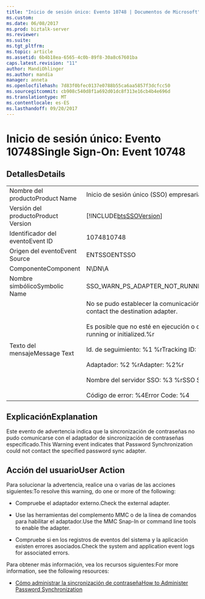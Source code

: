 ```yaml
---
title: "Inicio de sesión único: Evento 10748 | Documentos de Microsoft"
ms.custom: 
ms.date: 06/08/2017
ms.prod: biztalk-server
ms.reviewer: 
ms.suite: 
ms.tgt_pltfrm: 
ms.topic: article
ms.assetid: 6b4b18ea-6565-4c0b-89f8-30a8c67601ba
caps.latest.revision: "11"
author: MandiOhlinger
ms.author: mandia
manager: anneta
ms.openlocfilehash: 7d83f0bfec0137e0788b55ca6aa5857f3dcfcc50
ms.sourcegitcommit: cb908c540d8f1a692d01dc8f313e16cb4b4e696d
ms.translationtype: MT
ms.contentlocale: es-ES
ms.lasthandoff: 09/20/2017
---
```

# <a name="single-sign-on-event-10748"></a><span data-ttu-id="04401-102">Inicio de sesión único: Evento 10748</span><span class="sxs-lookup"><span data-stu-id="04401-102">Single Sign-On: Event 10748</span></span>
## <a name="details"></a><span data-ttu-id="04401-103">Detalles</span><span class="sxs-lookup"><span data-stu-id="04401-103">Details</span></span>  
  
|||  
|-|-|  
|<span data-ttu-id="04401-104">Nombre del producto</span><span class="sxs-lookup"><span data-stu-id="04401-104">Product Name</span></span>|<span data-ttu-id="04401-105">Inicio de sesión único (SSO) empresarial</span><span class="sxs-lookup"><span data-stu-id="04401-105">Enterprise Single Sign-On</span></span>|  
|<span data-ttu-id="04401-106">Versión del producto</span><span class="sxs-lookup"><span data-stu-id="04401-106">Product Version</span></span>|[!INCLUDE[btsSSOVersion](../includes/btsssoversion-md.md)]|  
|<span data-ttu-id="04401-107">Identificador del evento</span><span class="sxs-lookup"><span data-stu-id="04401-107">Event ID</span></span>|<span data-ttu-id="04401-108">10748</span><span class="sxs-lookup"><span data-stu-id="04401-108">10748</span></span>|  
|<span data-ttu-id="04401-109">Origen del evento</span><span class="sxs-lookup"><span data-stu-id="04401-109">Event Source</span></span>|<span data-ttu-id="04401-110">ENTSSO</span><span class="sxs-lookup"><span data-stu-id="04401-110">ENTSSO</span></span>|  
|<span data-ttu-id="04401-111">Componente</span><span class="sxs-lookup"><span data-stu-id="04401-111">Component</span></span>|<span data-ttu-id="04401-112">N\D</span><span class="sxs-lookup"><span data-stu-id="04401-112">N\A</span></span>|  
|<span data-ttu-id="04401-113">Nombre simbólico</span><span class="sxs-lookup"><span data-stu-id="04401-113">Symbolic Name</span></span>|<span data-ttu-id="04401-114">SSO_WARN_PS_ADAPTER_NOT_RUNNING</span><span class="sxs-lookup"><span data-stu-id="04401-114">SSO_WARN_PS_ADAPTER_NOT_RUNNING</span></span>|  
|<span data-ttu-id="04401-115">Texto del mensaje</span><span class="sxs-lookup"><span data-stu-id="04401-115">Message Text</span></span>|<span data-ttu-id="04401-116">No se pudo establecer la comunicación con el adaptador de destino.</span><span class="sxs-lookup"><span data-stu-id="04401-116">Could not contact the destination adapter.</span></span><br /><br /> <span data-ttu-id="04401-117">Es posible que no esté en ejecución o que no se haya inicializado.%r</span><span class="sxs-lookup"><span data-stu-id="04401-117">It may not be running or initialized.%r</span></span><br /><br /> <span data-ttu-id="04401-118">Id. de seguimiento: %1 %r</span><span class="sxs-lookup"><span data-stu-id="04401-118">Tracking ID: %1%r</span></span><br /><br /> <span data-ttu-id="04401-119">Adaptador: %2 %r</span><span class="sxs-lookup"><span data-stu-id="04401-119">Adapter: %2%r</span></span><br /><br /> <span data-ttu-id="04401-120">Nombre del servidor SSO: %3 %r</span><span class="sxs-lookup"><span data-stu-id="04401-120">SSO Server Name: %3%r</span></span><br /><br /> <span data-ttu-id="04401-121">Código de error: %4</span><span class="sxs-lookup"><span data-stu-id="04401-121">Error Code: %4</span></span>|  
  
## <a name="explanation"></a><span data-ttu-id="04401-122">Explicación</span><span class="sxs-lookup"><span data-stu-id="04401-122">Explanation</span></span>  
 <span data-ttu-id="04401-123">Este evento de advertencia indica que la sincronización de contraseñas no pudo comunicarse con el adaptador de sincronización de contraseñas especificado.</span><span class="sxs-lookup"><span data-stu-id="04401-123">This Warning event indicates that Password Synchronization could not contact the specified password sync adapter.</span></span>  
  
## <a name="user-action"></a><span data-ttu-id="04401-124">Acción del usuario</span><span class="sxs-lookup"><span data-stu-id="04401-124">User Action</span></span>  
 <span data-ttu-id="04401-125">Para solucionar la advertencia, realice una o varias de las acciones siguientes:</span><span class="sxs-lookup"><span data-stu-id="04401-125">To resolve this warning, do one or more of the following:</span></span>  
  
-   <span data-ttu-id="04401-126">Compruebe el adaptador externo.</span><span class="sxs-lookup"><span data-stu-id="04401-126">Check the external adapter.</span></span>  
  
-   <span data-ttu-id="04401-127">Use las herramientas del complemento MMC o de la línea de comandos para habilitar el adaptador.</span><span class="sxs-lookup"><span data-stu-id="04401-127">Use the MMC Snap-In or command line tools to enable the adapter.</span></span>  
  
-   <span data-ttu-id="04401-128">Compruebe si en los registros de eventos del sistema y la aplicación existen errores asociados.</span><span class="sxs-lookup"><span data-stu-id="04401-128">Check the system and application event logs for associated errors.</span></span>  
  
 <span data-ttu-id="04401-129">Para obtener más información, vea los recursos siguientes:</span><span class="sxs-lookup"><span data-stu-id="04401-129">For more information, see the following resources:</span></span>  
  
-   [<span data-ttu-id="04401-130">Cómo administrar la sincronización de contraseña</span><span class="sxs-lookup"><span data-stu-id="04401-130">How to Administer Password Synchronization</span></span>](../core/how-to-administer-password-synchronization.md)